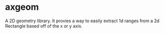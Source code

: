 # axgeom

A 2D geometry library. It provies a way to easily extract 1d ranges from a 2d Rectangle based off of the x or y axis.